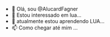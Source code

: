 - 👋 Olá, sou @AlucardFagner
- 👀 Estou interessado em lua...
- 🌱 atualmente estou aprendendo LUA...
- 📫 Como chegar até mim ...

<!---
AlucardFagner/AlucardFagner é um repositório ✨ especial ✨ porque seu `README.md` (este arquivo) aparece no seu perfil do GitHub.
Você pode clicar no link Visualizar para dar uma olhada nas suas alterações.
--->
